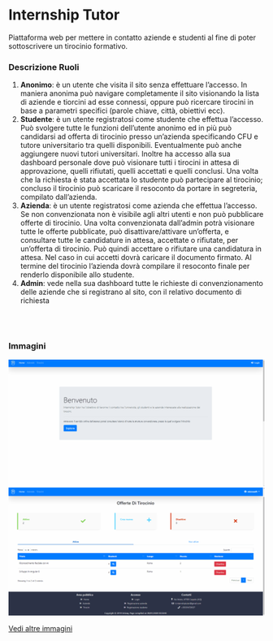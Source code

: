 # Internship Tutor
Piattaforma web per mettere in contatto aziende e studenti al fine di poter sottoscrivere un tirocinio formativo.

### Descrizione Ruoli
1. **Anonimo**: è un utente che visita il sito senza effettuare l’accesso. In maniera 
anonima può navigare completamente il sito visionando la lista di aziende e 
tiorcini ad esse connessi, oppure può ricercare tirocini in base a parametri 
specifici (parole chiave, città, obiettivi ecc). 
2. **Studente**: è un utente registratosi come studente che effettua l’accesso. Può 
svolgere tutte le funzioni dell’utente anonimo ed in più può candidarsi ad 
offerta di tirocinio presso un’azienda specificando CFU e tutore universitario 
tra quelli disponibili. Eventualmente può anche aggiungere nuovi tutori 
universitari. 
Inoltre ha accesso alla sua dashboard personale dove può visionare tutti i 
tirocini in attesa di approvazione, quelli rifiutati, quelli accettati e quelli 
conclusi. Una volta che la richiesta è stata accettata lo studente può 
partecipare al tirocinio; concluso il tirocinio può scaricare il resoconto da 
portare in segreteria, compilato dall’azienda.
3. **Azienda**: è un utente registratosi come azienda che effettua l’accesso. Se non 
convenzionata non è visibile agli altri utenti e non può pubblicare offerte di 
tirocinio. Una volta convenzionata dall’admin potrà visionare tutte le offerte 
pubblicate, può disattivare/attivare un’offerta, e consultare tutte le 
candidature in attesa, accettate o rifiutate, per un’offerta di tirocinio. 
Può quindi accettare o rifiutare una candidatura in attesa. Nel caso in cui 
accetti dovrà caricare il documento firmato.
Al termine del tirocinio l’azienda dovrà compilare il resoconto finale per 
renderlo disponibile allo studente.
4. **Admin**: vede nella sua dashboard tutte le richieste di convenzionamento delle 
aziende che si registrano al sito, con il relativo documento di richiesta 
 
 
 \
<br/>
 
### Immagini
![](<https://github.com/StephanXV/internship_tutor/blob/master/Screenshots/home_anonimo.gif>)
![](<https://github.com/StephanXV/internship_tutor/blob/master/Screenshots/home_azienda.gif>)


[Vedi altre immagini](https://github.com/StephanXV/internship_tutor/tree/master/Screenshots)
